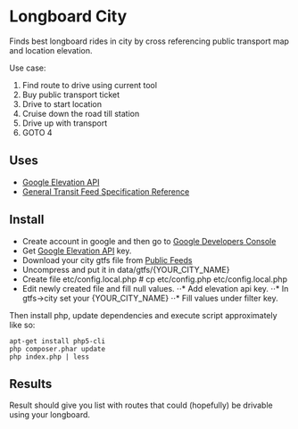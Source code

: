 # Longboard City

Finds best longboard rides in city by cross referencing public transport map and location elevation.

Use case:
1. Find route to drive using current tool
2. Buy public transport ticket
3. Drive to start location
4. Cruise down the road till station
5. Drive up with transport
6. GOTO 4

## Uses

+ [Google Elevation API][1]
+ [General Transit Feed Specification Reference][2]

## Install

+ Create account in google and then go to [Google Developers Console][4]
+ Get [Google Elevation API][1] key.
+ Download your city gtfs file from [Public Feeds][3]
+ Uncompress and put it in data/gtfs/{YOUR_CITY_NAME}
+ Create file etc/config.local.php # cp etc/config.php etc/config.local.php
+ Edit newly created file and fill null values.
⋅⋅* Add elevation api key.
⋅⋅* In gtfs->city set your {YOUR_CITY_NAME}
⋅⋅* Fill values under filter key.

Then install php, update dependencies and execute script approximately like so:

```
apt-get install php5-cli
php composer.phar update
php index.php | less
```

## Results

Result should give you list with routes that could (hopefully) be drivable using your longboard.


[1]: https://developers.google.com/maps/documentation/elevation/
[2]: https://developers.google.com/transit/gtfs/reference
[3]: https://code.google.com/p/googletransitdatafeed/wiki/PublicFeeds
[4]: https://console.developers.google.com/project